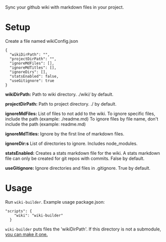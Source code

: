 Sync your github wiki with markdown
files in your project.

# Setup

Create a file named wikiConfig.json

```
{
  "wikiDirPath": "",
  "projectDirPath": "",
  "ignoreMdFiles": [],
  "ignoreMdTitles": [],
  "ignoreDirs": [],
  "statsEnabled": false,
  "useGitignore": true
}
```

**wikiDirPath:** Path to wiki directory. ./wiki/ by default.

**projectDirPath:** Path to project directory. ./ by default.

**ignoreMdFiles:** List of files to not add to the wiki. 
To ignore specific files, include the path (example: ./readme.md) 
To ignore files by file name, don't include the path (example: readme.md)

**ignoreMdTitles:** Ignore by the first line of markdown files.

**ignoreDir:s** List of directories to ignore. Includes node_modules.

**statsEnabled:** Creates a stats markdown file for the wiki. A stats markdown file can 
only be created for git repos with commits. False by default.

**useGitignore:** Ignore directories and files in 
.gitignore. True by default.

# Usage

Run `wiki-builder`. Example usage package.json:
```
"scripts": {
    "wiki": "wiki-builder"
  }
```

`wiki-builder` puts files the 'wikiDirPath'. If this 
directory is not a submodule, [you can make it one.](https://brendancleary.com/2013/03/08/including-a-github-wiki-in-a-repository-as-a-submodule/)
